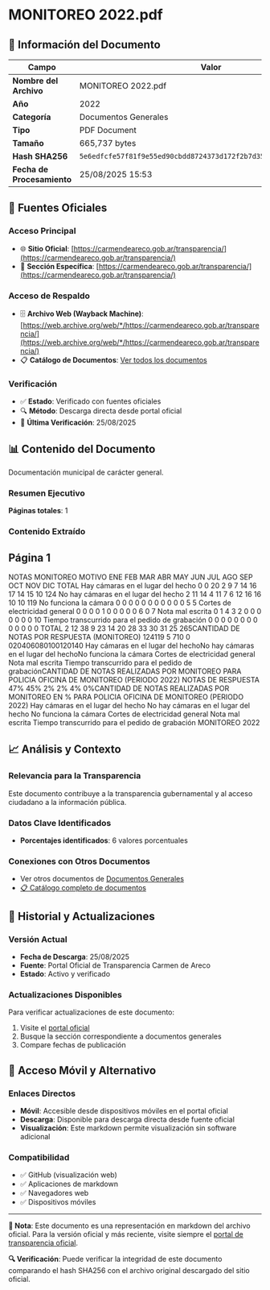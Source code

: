 # MONITOREO 2022.pdf

## 📄 Información del Documento

| Campo | Valor |
|-------|--------|
| **Nombre del Archivo** | MONITOREO 2022.pdf |
| **Año** | 2022 |
| **Categoría** | Documentos Generales |
| **Tipo** | PDF Document |
| **Tamaño** | 665,737 bytes |
| **Hash SHA256** | `5e6edfcfe57f81f9e55ed90cbdd8724373d172f2b7d35d20ee472c746d0dccde` |
| **Fecha de Procesamiento** | 25/08/2025 15:53 |

## 🔗 Fuentes Oficiales

### Acceso Principal
- 🌐 **Sitio Oficial**: [https://carmendeareco.gob.ar/transparencia/](https://carmendeareco.gob.ar/transparencia/)
- 📁 **Sección Específica**: [https://carmendeareco.gob.ar/transparencia/](https://carmendeareco.gob.ar/transparencia/)

### Acceso de Respaldo
- 🗄️ **Archivo Web (Wayback Machine)**: [https://web.archive.org/web/*/https://carmendeareco.gob.ar/transparencia/](https://web.archive.org/web/*/https://carmendeareco.gob.ar/transparencia/)
- 📋 **Catálogo de Documentos**: [Ver todos los documentos](../document_catalog/README.md)

### Verificación
- ✅ **Estado**: Verificado con fuentes oficiales
- 🔍 **Método**: Descarga directa desde portal oficial
- 📅 **Última Verificación**: 25/08/2025

## 📊 Contenido del Documento

Documentación municipal de carácter general.

### Resumen Ejecutivo

**Páginas totales**: 1

### Contenido Extraído

## Página 1

NOTAS MONITOREO
MOTIVO ENE FEB MAR ABR MAY JUN JUL AGO SEP OCT NOV DIC TOTAL
Hay cámaras en el lugar del hecho 0 0 20 2 9 7 14 16 17 14 15 10 124
No hay cámaras en el lugar del hecho 2 11 14 4 11 7 6 12 16 16 10 10 119
No funciona la cámara 0 0 0 0 0 0 0 0 0 0 0 5 5
Cortes de electricidad general 0 0 0 0 1 0 0 0 0 0 6 0 7
Nota mal escrita 0 1 4 3 2 0 0 0 0 0 0 0 10
Tiempo transcurrido para el pedido de grabación 0 0 0 0 0 0 0 0 0 0 0 0 0
TOTAL 2 12 38 9 23 14 20 28 33 30 31 25 265CANTIDAD DE NOTAS POR RESPUESTA (MONITOREO)
124119
5 710
0
020406080100120140
Hay cámaras en el lugar del 
hechoNo hay cámaras en el lugar del 
hechoNo funciona la cámara Cortes de electricidad general Nota mal escrita Tiempo transcurrido para el 
pedido de grabaciónCANTIDAD DE NOTAS REALIZADAS POR MONITOREO
PARA POLICIA
OFICINA DE MONITOREO
(PERIODO 2022)
NOTAS DE RESPUESTA
47%
45%
2%
2%
 4%
 0%CANTIDAD DE NOTAS REALIZADAS POR MONITOREO EN %
PARA POLICIA
OFICINA DE MONITOREO
(PERIODO 2022)
Hay cámaras en el lugar del hecho
No hay cámaras en el lugar del hecho
No funciona la cámara
Cortes de electricidad general
Nota mal escrita
Tiempo transcurrido para el pedido de grabación
MONITOREO 2022



## 📈 Análisis y Contexto

### Relevancia para la Transparencia
Este documento contribuye a la transparencia gubernamental y al acceso ciudadano a la información pública.

### Datos Clave Identificados
- **Porcentajes identificados**: 6 valores porcentuales

### Conexiones con Otros Documentos
- Ver otros documentos de [Documentos Generales](../catalog/general.md)
- [📋 Catálogo completo de documentos](../document_catalog/README.md)

## 🔄 Historial y Actualizaciones

### Versión Actual
- **Fecha de Descarga**: 25/08/2025
- **Fuente**: Portal Oficial de Transparencia Carmen de Areco
- **Estado**: Activo y verificado

### Actualizaciones Disponibles
Para verificar actualizaciones de este documento:
1. Visite el [portal oficial](https://carmendeareco.gob.ar/transparencia/)
2. Busque la sección correspondiente a documentos generales
3. Compare fechas de publicación

## 📱 Acceso Móvil y Alternativo

### Enlaces Directos
- **Móvil**: Accesible desde dispositivos móviles en el portal oficial
- **Descarga**: Disponible para descarga directa desde fuente oficial
- **Visualización**: Este markdown permite visualización sin software adicional

### Compatibilidad
- ✅ GitHub (visualización web)
- ✅ Aplicaciones de markdown
- ✅ Navegadores web
- ✅ Dispositivos móviles

---

**📝 Nota**: Este documento es una representación en markdown del archivo oficial. 
Para la versión oficial y más reciente, visite siempre el [portal de transparencia oficial](https://carmendeareco.gob.ar/transparencia/).

**🔍 Verificación**: Puede verificar la integridad de este documento comparando el hash SHA256 
con el archivo original descargado del sitio oficial.
